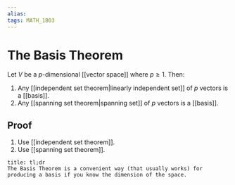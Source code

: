 ```yaml
---
alias:
tags: MATH_1B03
---
```

# The Basis Theorem
Let $V$ be a $p$-dimensional [[vector space]] where $p\ge 1$.
Then:
1. Any [[independent set theorem|linearly independent set]] of $p$ vectors is a [[basis]].
2. Any [[spanning set theorem|spanning set]] of $p$ vectors is a [[basis]].

## Proof
1. Use [[independent set theorem]].
2. Use [[spanning set theorem]].

```ad-tip
title: tl;dr
The Basis Theorem is a convenient way (that usually works) for producing a basis if you know the dimension of the space.
```
